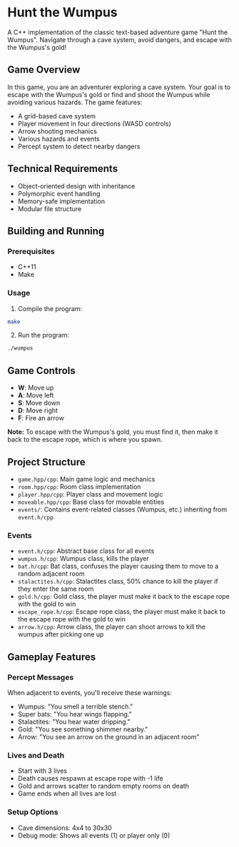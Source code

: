 # Hunt the Wumpus

A C++ implementation of the classic text-based adventure game "Hunt the Wumpus". Navigate through a cave system, avoid dangers, and escape with the Wumpus's gold!

## Game Overview

In this game, you are an adventurer exploring a cave system. Your goal is to escape with the Wumpus's gold or find and shoot the Wumpus while avoiding various hazards. The game features:

- A grid-based cave system
- Player movement in four directions (WASD controls)
- Arrow shooting mechanics
- Various hazards and events
- Percept system to detect nearby dangers

## Technical Requirements
- Object-oriented design with inheritance
- Polymorphic event handling
- Memory-safe implementation
- Modular file structure

## Building and Running

### Prerequisites
- C++11
- Make

### Usage

1. Compile the program:
```bash
make
```

2. Run the program:
```bash
./wumpus
```

## Game Controls

- **W**: Move up
- **A**: Move left
- **S**: Move down
- **D**: Move right
- **F**: Fire an arrow

**Note:** To escape with the Wumpus's gold, you must find it, then make it back to the escape rope, which is where you spawn.

## Project Structure

- `game.hpp/cpp`: Main game logic and mechanics
- `room.hpp/cpp`: Room class implementation
- `player.hpp/cpp`: Player class and movement logic
- `moveable.hpp/cpp`: Base class for movable entities
- `events/`: Contains event-related classes (Wumpus, etc.) inheriting from `event.h/cpp`

### Events

- `event.h/cpp`: Abstract base class for all events
- `wumpus.h/cpp`: Wumpus class, kills the player
- `bat.h/cpp`: Bat class, confuses the player causing them to move to a random adjacent room
- `stalactites.h/cpp`: Stalactites class, 50% chance to kill the player if they enter the same room
- `gold.h/cpp`: Gold class, the player must make it back to the escape rope with the gold to win
- `escape_rope.h/cpp`: Escape rope class, the player must make it back to the escape rope with the gold to win
- `arrow.h/cpp`: Arrow class, the player can shoot arrows to kill the wumpus after picking one up

## Gameplay Features

### Percept Messages
When adjacent to events, you'll receive these warnings:
- Wumpus: "You smell a terrible stench."
- Super bats: "You hear wings flapping."
- Stalactites: "You hear water dripping."
- Gold: "You see something shimmer nearby."
- Arrow: "You see an arrow on the ground in an adjacent room"

### Lives and Death
- Start with 3 lives
- Death causes respawn at escape rope with -1 life
- Gold and arrows scatter to random empty rooms on death
- Game ends when all lives are lost

### Setup Options
- Cave dimensions: 4x4 to 30x30
- Debug mode: Shows all events (1) or player only (0)